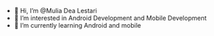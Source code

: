 - 👋 Hi, I’m @Mulia Dea Lestari
- 👀 I’m interested in Android Development and Mobile Development
- 🌱 I’m currently learning Android and mobile

<!---
Mul101/Mul101 is a ✨ special ✨ repository because its `README.md` (this file) appears on your GitHub profile.
You can click the Preview link to take a look at your changes.
--->
